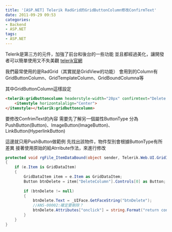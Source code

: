 ```yaml
---
title: '[ASP.NET] Telerik RadGrid的GridButtonColumn修改ConfirmText'
date: 2011-09-29 09:53
categories:
- Backend
- ASP.NET
tags:
- ASP.NET
---
```

Telerik是第三方的元件，加強了前台和後台的一些功能
並且都經過美化，讓開發者可以簡單使用又不失美觀
[telerik官網](http://www.telerik.com/)

<!--more-->

我們最常使用的是RadGrid（其實就是GridView的功能）
會用到的Column有GridButtonColumn、GridTemplateColumn、GridBoundColumna等

其中GridButtonColumn這樣設定
``` html
<telerik:gridbuttoncolumn headerstyle-width="20px" confirmtext="Delete this contact?" ConfirmDialogType="RadWindow" ConfirmTitle="Delete" ButtonType="PushButton" CommandName="Delete" Text="Delete" UniqueName="DeleteColumn">
    <itemstyle horizontalalign="Center">
</itemstyle></telerik:gridbuttoncolumn>
```

要修改ConfrimText的內容
需要先了解另一個屬性ButtonType
分為PushButton(Button)、ImageButton(ImageButton)、LinkButton(HyperlinkButton)

這邊就只用PushButton做範例
先找出該物件，物件型別會根據ButtonType有所差異
接著使用原始的給Atrribute作法，來進行修改
``` csharp
protected void rgFile_ItemDataBound(object sender, Telerik.Web.UI.GridItemEventArgs e)
{
    if (e.Item is GridDataItem)
    {
        GridDataItem item = e.Item as GridDataItem;
        Button btnDelete = item["DeleteColumn"].Controls[0] as Button;
 
        if (btnDelete != null)
        {
            btnDelete.Text = _UIFace.GetFaceString("btnDelete");
            //ANS-00002:確定要刪除？
            btnDelete.Attributes["onclick"] = string.Format("return confirm('{0}');", _UIMsg.GetMessageString("ANS-00002"));
        }
    }
}
```